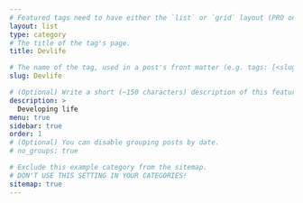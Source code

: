 ```yaml
---
# Featured tags need to have either the `list` or `grid` layout (PRO only).
layout: list
type: category
# The title of the tag's page.
title: Devlife

# The name of the tag, used in a post's front matter (e.g. tags: [<slug>]).
slug: Devlife

# (Optional) Write a short (~150 characters) description of this featured tag.
description: >
  Developing life
menu: true
sidebar: true
order: 1
# (Optional) You can disable grouping posts by date.
# no_groups: true

# Exclude this example category from the sitemap.
# DON'T USE THIS SETTING IN YOUR CATEGORIES!
sitemap: true
---
```

